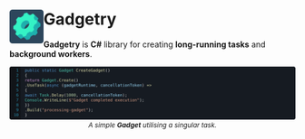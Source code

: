 <h1>
<img src="https://raw.githubusercontent.com/Fydar/Gadgetry/main/src/Gadgetry/icon.png" width="60" height="60" align="left" />
Gadgetry
</h1>

**Gadgetry** is **C#** library for creating **long-running tasks** and **background workers**.

<p align="center">
  <img src="https://raw.githubusercontent.com/Fydar/Gadgetry/main/img/task.svg" alt="A gadget that utilises steps."/>
  <sup><i>A simple <b>Gadget</b> utilising a singular task.</sup>
</p>
